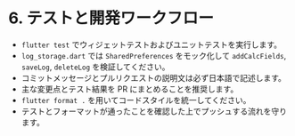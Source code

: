 # 6. テストと開発ワークフロー

- `flutter test` でウィジェットテストおよびユニットテストを実行します。
- `log_storage.dart` では `SharedPreferences` をモック化して `addCalcFields`, `saveLog`, `deleteLog` を検証してください。
- コミットメッセージとプルリクエストの説明文は必ず日本語で記述します。
- 主な変更点とテスト結果を PR にまとめることを推奨します。
 - `flutter format .` を用いてコードスタイルを統一してください。
 - テストとフォーマットが通ったことを確認した上でプッシュする流れを守ります。
